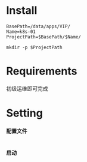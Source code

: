 # Install

```shell
BasePath=/data/apps/VIP/
Name=k8s-01
ProjectPath=$BasePath/$Name/

mkdir -p $ProjectPath

```

# Requirements

初级运维即可完成

# Setting

#### 配置文件
```bash
```

#### 启动
```bash
```

